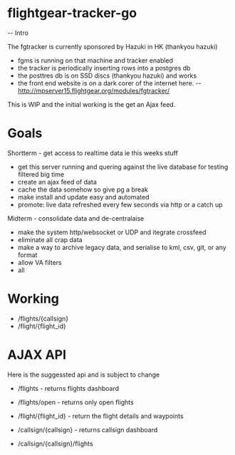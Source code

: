 flightgear-tracker-go
============================================

-- Intro 

The fgtracker is currently sponsored by Hazuki in HK (thankyou hazuki)
- fgms is running on that machine and tracker enabled
- the tracker is periodically inserting rows into a postgres db
- the posttres db is on SSD discs (thankyou hazuki) and works
- the front end website is on a dark corer of the internet here.
--  http://mpserver15.flightgear.org/modules/fgtracker/


This is WIP and the initial working is the get an Ajax feed.

Goals
=======================
Shortterm - get access to realtime data ie this weeks stuff
- get this server running and quering against the live database for testing filtered big time
- create an ajax feed of data
- cache the data somehow so give pg a break
- make install and update easy and automated
- promote: live data refreshed every few seconds via http or a catch up


Midterm - consolidate data  and de-centralaise
- make the system http/websocket or UDP and itegrate crossfeed
- eliminate all crap data 
- make a way to archive legacy data, and serialise to kml, csv, git, or any format 
- allow VA filters
- all







Working
===================

- /flights/{callsign}
- /flight/{flight_id}


AJAX API
===================

Here is the suggessted api and is subject to change

 - /flights - returns flights dashboard
 - /flights/open - returns only open flights
 
 
 
 - /flight/{flight_id} - return the flight details and waypoints 
 
 
 - /callsign/{callsign} - returns callsign dashboard
 - /callsign/{callsign}/flights
 




